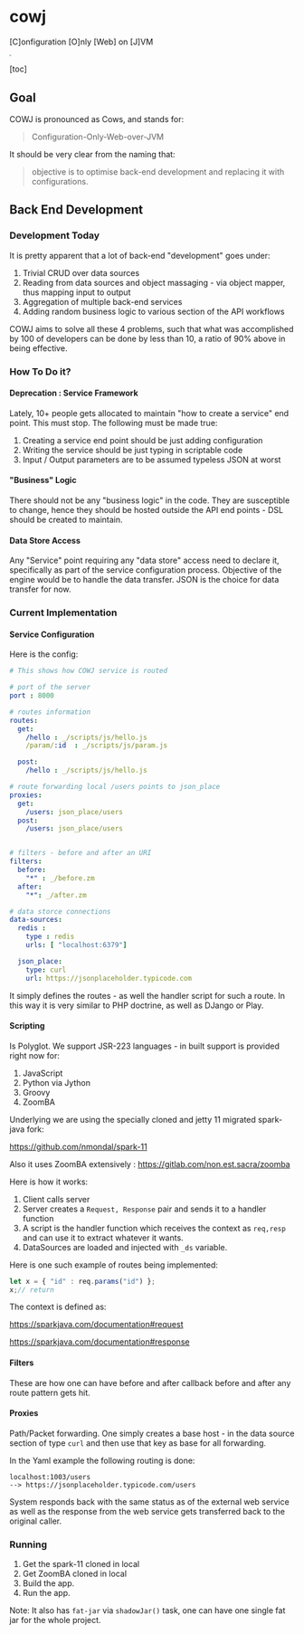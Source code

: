 # cowj
[C]onfiguration [O]nly [Web] on [J]VM 

<img src="https://icons.iconarchive.com/icons/iconarchive/cute-animal/512/Cute-Cow-icon.png" style="zoom:20%;" />


[toc]

## Goal

COWJ is pronounced as Cows, and stands for:

>Configuration-Only-Web-over-JVM

It should be very clear from the naming that:

>objective is to optimise back-end development and replacing it with configurations.


## Back End Development 

### Development Today 

It is pretty apparent that a lot of back-end "development" goes under:

1. Trivial CRUD over data sources
2. Reading from data sources and object massaging - via object mapper, thus mapping input to output
3. Aggregation of multiple back-end services
4. Adding random business logic to various section of the API workflows 

COWJ aims to solve all these 4 problems, such that what was accomplished by 100 of developers can be done by less than 10, a ratio of 90% above in being effective.


### How To Do it?

#### Deprecation : Service Framework

Lately, 10+ people gets allocated to maintain "how to create a service" end point.
This must stop. The following must be made true:

1. Creating a service end point should be just adding configuration 
2. Writing the service should be just typing in scriptable code 
3. Input / Output parameters are to be assumed typeless JSON at worst 

#### "Business" Logic 

There should not be any "business logic" in the code. They are susceptible to change,
hence they should be hosted outside the API end points - DSL should be created to maintain.


#### Data Store Access

Any "Service" point requiring any "data store" access need to declare it, specifically 
as part of the service configuration process. Objective of the engine would be to handle the data transfer. JSON is the choice for data transfer for now.


### Current Implementation 

#### Service Configuration

Here is the config:

```yaml
# This shows how COWJ service is routed

# port of the server
port : 8000

# routes information
routes:
  get:
    /hello : _/scripts/js/hello.js
    /param/:id  : _/scripts/js/param.js

  post:
    /hello : _/scripts/js/hello.js

# route forwarding local /users points to json_place
proxies:
  get:
    /users: json_place/users
  post:
    /users: json_place/users


# filters - before and after an URI
filters:
  before:
    "*" : _/before.zm
  after:
    "*": _/after.zm

# data storce connections
data-sources:
  redis :
    type : redis
    urls: [ "localhost:6379"]

  json_place:
    type: curl
    url: https://jsonplaceholder.typicode.com

```
It simply defines the routes - as well the handler script for such a route.
In this way it is very similar to PHP doctrine, as well as DJango or Play.

 


#### Scripting 

Is Polyglot.  We support JSR-223 languages - in built support is provided right now for:

1. JavaScript 
2. Python via Jython 
3. Groovy 
4. ZoomBA  

Underlying we are using the specially cloned and jetty 11 migrated spark-java fork:

https://github.com/nmondal/spark-11

Also it uses ZoomBA extensively : https://gitlab.com/non.est.sacra/zoomba  

Here is how it works:

1. Client calls server
2. Server creates a `Request, Response` pair and sends it to a handler function
3. A script is the handler function which receives the context as `req,resp` and can use it to extract whatever it wants.
4. DataSources are loaded and injected with `_ds`  variable.

Here is one such example of routes being implemented:

```js
let x = { "id" : req.params("id") };
x;// return 
```
The context is defined as:

https://sparkjava.com/documentation#request

https://sparkjava.com/documentation#response



#### Filters 

These are how one can have before and after callback before and after any route pattern gets hit. 



#### Proxies 

Path/Packet forwarding. One simply creates a base host - in the data source section of type `curl` and then use that key as base for all forwarding.

In the Yaml example the following routing is done:

``` 
localhost:1003/users 
--> https://jsonplaceholder.typicode.com/users
```

System responds back with the same status as of the external web service as well as the response from the web service gets transferred back to the original caller.



### Running 

1. Get the spark-11 cloned in local 
2. Get ZoomBA cloned in local 
3. Build the app.
4. Run the app.

Note: It also has `fat-jar` via `shadowJar()` task, one can have one single fat jar for the whole project.







 





